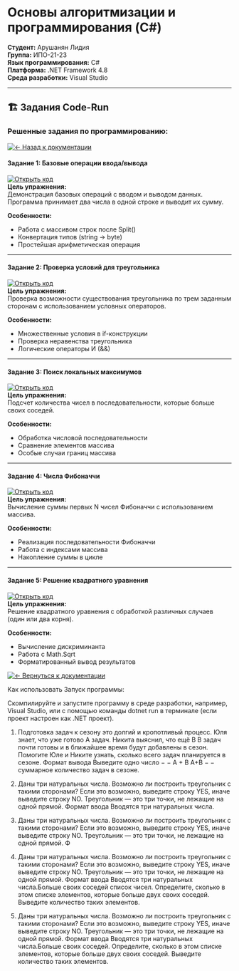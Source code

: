# Основы алгоритмизации и программирования (C#)

**Студент:** Арушанян Лидия  
**Группа:** ИПО-21-23  
**Язык программирования:** C#  
**Платформа:** .NET Framework 4.8  
**Среда разработки:** Visual Studio  

---
## 🏗️ Задания Code-Run

### Решенные задания по программированию:

[![← Назад к документации](https://img.shields.io/badge/←_Назад_к_документации-README-8A2BE2)](https://github.com/FallCracka/chalenge/blob/main/README.md)

#### Задание 1: Базовые операции ввода/вывода
[![Открыть код](https://img.shields.io/badge/Код-Задание_1-00599C?logo=csharp)](https://github.com/FallCracka/chalenge/blob/main/code-run/1.cs)  
**Цель упражнения:**  
Демонстрация базовых операций с вводом и выводом данных. Программа принимает два числа в одной строке и выводит их сумму.

**Особенности:**
- Работа с массивом строк после Split()
- Конвертация типов (string → byte)
- Простейшая арифметическая операция

---

#### Задание 2: Проверка условий для треугольника
[![Открыть код](https://img.shields.io/badge/Код-Задание_2-4B0082)](https://github.com/FallCracka/chalenge/blob/main/code-run/2.cs)  
**Цель упражнения:**  
Проверка возможности существования треугольника по трем заданным сторонам с использованием условных операторов.

**Особенности:**
- Множественные условия в if-конструкции
- Проверка неравенства треугольника
- Логические операторы И (&&)

---

#### Задание 3: Поиск локальных максимумов
[![Открыть код](https://img.shields.io/badge/Код-Задание_3-FF8C00)](https://github.com/FallCracka/chalenge/blob/main/code-run/3.cs)  
**Цель упражнения:**  
Подсчет количества чисел в последовательности, которые больше своих соседей.

**Особенности:**
- Обработка числовой последовательности
- Сравнение элементов массива
- Особые случаи границ массива

---

#### Задание 4: Числа Фибоначчи
[![Открыть код](https://img.shields.io/badge/Код-Задание_4-228B22)](https://github.com/FallCracka/chalenge/blob/main/code-run/4.cs)  
**Цель упражнения:**  
Вычисление суммы первых N чисел Фибоначчи с использованием массива.

**Особенности:**
- Реализация последовательности Фибоначчи
- Работа с индексами массива
- Накопление суммы в цикле

---

#### Задание 5: Решение квадратного уравнения
[![Открыть код](https://img.shields.io/badge/Код-Задание_5-DC143C)](https://github.com/FallCracka/chalenge/blob/main/code-run/5.cs)  
**Цель упражнения:**  
Решение квадратного уравнения с обработкой различных случаев (один или два корня).

**Особенности:**
- Вычисление дискриминанта
- Работа с Math.Sqrt
- Форматированный вывод результатов

[![← Вернуться к документации](https://img.shields.io/badge/←_Вернуться_к_README-документации-8A2BE2)](https://github.com/FallCracka/chalenge/blob/main/README.md)

Как использовать Запуск программы:

Скомпилируйте и запустите программу в среде разработки, например, Visual Studio, или с помощью команды dotnet run в терминале (если проект настроен как .NET проект).


1. Подготовка задач к сезону это долгий и кропотливый процесс. Юля знает, что уже готово A задач. Никита выяснил, что ещё B B задач почти готовы и в ближайшее время будут добавлены в сезон. Помогите Юле и Никите узнать, сколько всего задач планируется в сезоне. Формат вывода Выведите одно число − − A + B A+B − − суммарное количество задач в сезоне.

2. Даны три натуральных числа. Возможно ли построить треугольник с такими сторонами? Если это возможно, выведите строку YES, иначе выведите строку NO. Треугольник — это три точки, не лежащие на одной прямой. Формат ввода Вводятся три натуральных числа.

3. Даны три натуральных числа. Возможно ли построить треугольник с такими сторонами? Если это возможно, выведите строку YES, иначе выведите строку NO. Треугольник — это три точки, не лежащие на одной прямой. Ф

4. Даны три натуральных числа. Возможно ли построить треугольник с такими сторонами? Если это возможно, выведите строку YES, иначе выведите строку NO. Треугольник — это три точки, не лежащие на одной прямой. Формат ввода Вводятся три натуральных числа.Больше своих соседей  список чисел. Определите, сколько в этом списке элементов, которые больше двух своих соседей. Выведите количество таких элементов. 

5. Даны три натуральных числа. Возможно ли построить треугольник с такими сторонами? Если это возможно, выведите строку YES, иначе выведите строку NO. Треугольник — это три точки, не лежащие на одной прямой. Формат ввода Вводятся три натуральных числа.Больше своих соседей. Определите, сколько в этом списке элементов, которые больше двух своих соседей. Выведите количество таких элементов. 
